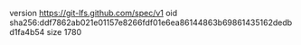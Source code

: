 version https://git-lfs.github.com/spec/v1
oid sha256:ddf7862ab021e01157e8266fdf01e6ea86144863b69861435162dedbd1fa4b54
size 1780
